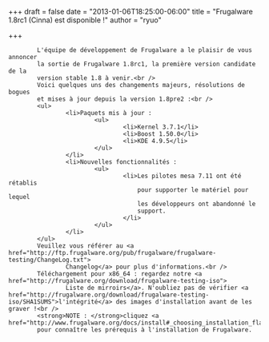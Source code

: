 
+++
draft = false
date = "2013-01-06T18:25:00-06:00"
title = "Frugalware 1.8rc1 (Cinna) est disponible !"
author = "ryuo"

+++

            L'équipe de développement de Frugalware a le plaisir de vous annoncer
            la sortie de Frugalware 1.8rc1, la première version candidate de la
            version stable 1.8 à venir.<br />
            Voici quelques uns des changements majeurs, résolutions de bogues
            et mises à jour depuis la version 1.8pre2 :<br />
            <ul>
                    <li>Paquets mis à jour :
                            <ul>
                                    <li>Kernel 3.7.1</li>
                                    <li>Boost 1.50.0</li>
                                    <li>KDE 4.9.5</li>
                            </ul>
                    </li>
                    <li>Nouvelles fonctionnalités :
                            <ul>
                                    <li>Les pilotes mesa 7.11 ont été rétablis
                                        pour supporter le matériel pour lequel
                                        les développeurs ont abandonné le
                                        support.
                                    </li>
                            </ul>
                    </li>
            </ul>
            Veuillez vous référer au <a href="http://ftp.frugalware.org/pub/frugalware/frugalware-testing/ChangeLog.txt">
                    Changelog</a> pour plus d'informations.<br />
            Téléchargement pour x86_64 : regardez notre <a href="http://frugalware.org/download/frugalware-testing-iso">
                    Liste de mirroirs</a>. N'oubliez pas de vérifier <a href="http://frugalware.org/download/frugalware-testing-iso/SHA1SUMS">l'intégrité</a> des images d'installation avant de les graver !<br />
            <strong>NOTE : </strong>cliquez <a href="http://www.frugalware.org/docs/install#_choosing_installation_flavor">ici</a>
            pour connaître les prérequis à l'installation de Frugalware.

